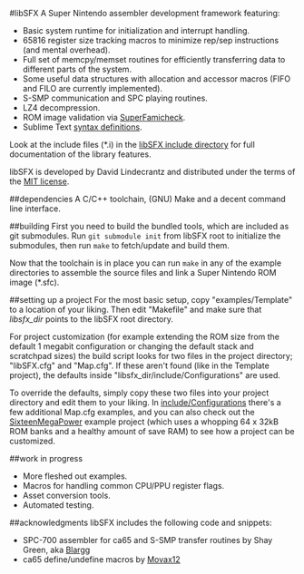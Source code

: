 #libSFX
A Super Nintendo assembler development framework featuring:

* Basic system runtime for initialization and interrupt handling.
* 65816 register size tracking macros to minimize rep/sep instructions (and mental overhead).
* Full set of memcpy/memset routines for efficiently transferring data to different parts of the system.
* Some useful data structures with allocation and accessor macros (FIFO and FILO are currently implemented).
* S-SMP communication and SPC playing routines.
* LZ4 decompression.
* ROM image validation via [SuperFamicheck](https://github.com/Optiroc/SuperFamicheck).
* Sublime Text [syntax definitions](./extras/SublimeText).

Look at the include files (*.i) in the [libSFX include directory](./include/) for full documentation of the library features.

libSFX is developed by David Lindecrantz and distributed under the terms of the [MIT license](./LICENSE).


##dependencies
A C/C++ toolchain, (GNU) Make and a decent command line interface.


##building
First you need to build the bundled tools, which are included as git submodules. Run `git submodule init` from libSFX root to initialize the submodules, then run `make` to fetch/update and build them.

Now that the toolchain is in place you can run `make` in any of the example directories to assemble the source files and link a Super Nintendo ROM image (*.sfc).


##setting up a project
For the most basic setup, copy "examples/Template" to a location of your liking. Then edit "Makefile" and make sure that *libsfx_dir* points to the libSFX root directory.

For project customization (for example extending the ROM size from the default 1 megabit configuration or changing the default stack and scratchpad sizes) the build script looks for two files in the project directory; "libSFX.cfg" and "Map.cfg". If these aren't found (like in the Template project), the defaults inside "libsfx_dir/include/Configurations" are used.

To override the defaults, simply copy these two files into your project directory and edit them to your liking. In [include/Configurations](./include/Configurations/) there's a few additional Map.cfg examples, and you can also check out the [SixteenMegaPower](./examples/SixteenMegaPower) example project (which uses a whopping 64 x 32kB ROM banks and a healthy amount of save RAM) to see how a project can be customized.


##work in progress
* More fleshed out examples.
* Macros for handling common CPU/PPU register flags.
* Asset conversion tools.
* Automated testing.


##acknowledgments
libSFX includes the following code and snippets:

* SPC-700 assembler for ca65 and S-SMP transfer routines by Shay Green, aka [Blargg](http://blargg.8bitalley.com)
* ca65 define/undefine macros by [Movax12](http://forums.nesdev.com/memberlist.php?mode=viewprofile&u=4680)
